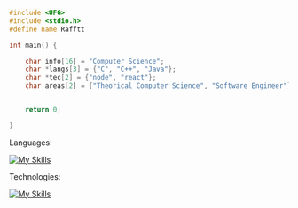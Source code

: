 

```C++
#include <UFG>
#include <stdio.h>
#define name Rafftt

int main() {

    char info[16] = "Computer Science";
    char *langs[3] = {"C", "C++", "Java"};
    char *tec[2] = {"node", "react"};
    char areas[2] = {"Theorical Computer Science", "Software Engineer"};


    return 0;

}
```
Languages:

[![My Skills](https://skillicons.dev/icons?i=c,cpp,java)](https://skillicons.dev)

Technologies:

[![My Skills](https://skillicons.dev/icons?i=nodejs,react)](https://skillicons.dev)



